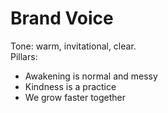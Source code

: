 # Brand Voice
Tone: warm, invitational, clear.  
Pillars:
- Awakening is normal and messy
- Kindness is a practice
- We grow faster together
